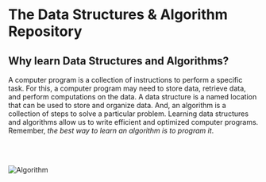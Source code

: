 # The Data Structures & Algorithm Repository
## Why learn Data Structures and Algorithms?
A computer program is a collection of instructions to perform a specific task. For this, a computer program may need to store data, retrieve data, and perform computations on the data. A data structure is a named location that can be used to store and organize data. And, an algorithm is a collection of steps to solve a particular problem. Learning data structures and algorithms allow us to write efficient and optimized computer programs. Remember, _the best way to learn an algorithm is to program it_.

<br />
<br />

![Algorithm](https://user-images.githubusercontent.com/80598737/135761397-2c811a8e-59e7-4890-8d87-618172ef4524.jpg)
